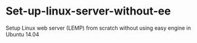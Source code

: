 # Set-up-linux-server-without-ee
Setup Linux web server (LEMP) from scratch without using easy engine in Ubuntu 14.04
